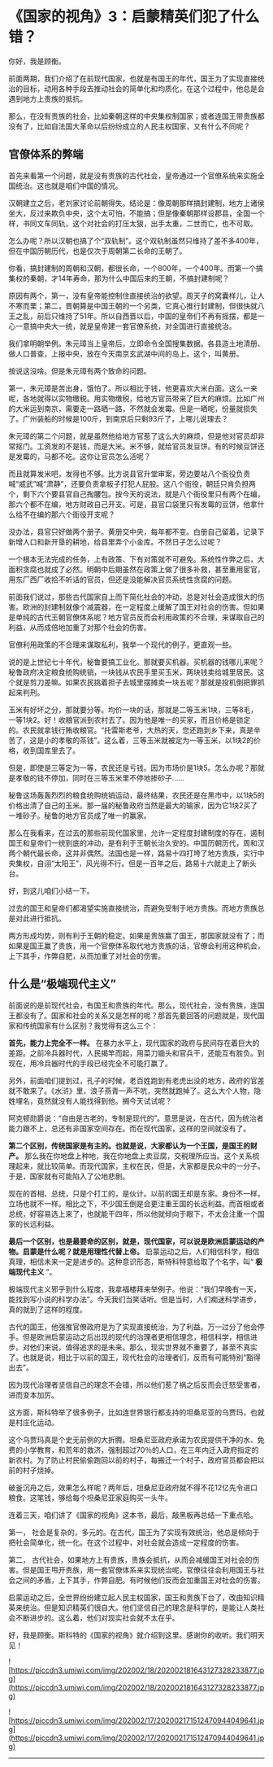 # 《国家的视角》3：启蒙精英们犯了什么错？

你好，我是顾衡。

前面两期，我们介绍了在前现代国家，也就是有国王的年代，国王为了实现直接统治的目标，动用各种手段去推动社会的简单化和均质化，在这个过程中，他总是会遇到地方上贵族的抵抗。

那么，在没有贵族的社会，比如秦朝这样的中央集权制国家；或者连国王带贵族都没有了，比如自法国大革命以后纷纷成立的人民主权国家，又有什么不同呢？

## 官僚体系的弊端

首先来看第一个问题，就是没有贵族的古代社会，皇帝通过一个官僚系统来实施全国统治。这也就是咱们中国的情况。

汉朝建立之后，老刘家讨论前朝得失。结论是：像周朝那样搞封建制，地方上诸侯坐大，反过来欺负中央，这个太可怕，不能搞；但是像秦朝那样设郡县，全国一个样，书同文车同轨，这个对社会的打压太狠，出手太重，二世而亡，也不可取。

怎么办呢？所以汉朝也搞了个“双轨制”。这个双轨制虽然只维持了差不多400年，但在中国历朝历代，也是仅次于周朝第二长命的王朝了。

你看，搞封建制的周朝和汉朝，都很长命，一个800年，一个400年。而第一个搞集权的秦朝，才14年寿命，那为什么中国后来的王朝，不搞封建制呢？

原因有两个，第一，没有皇帝能控制住直接统治的欲望。周天子的窝囊样儿，让人不寒而栗；第二，晋朝算是中国王朝的一个另类，它真心推行封建制，但很快就八王之乱，前后只维持了51年。所以自西晋以后，中国的皇帝们不再有摇摆，都是一心一意搞中央大一统，就是皇帝建一套官僚系统，对全国进行直接统治。

我们拿明朝举例。朱元璋当上皇帝后，立即命令全国搜集数据。各县造土地清册、做人口普查，上报中央，放在今天南京玄武湖中间的岛上。这个，叫黄册。

按说这没啥。但是朱元璋有两个致命的问题。

第一，朱元璋是苦出身，饿怕了。所以相比于钱，他更喜欢大米白面。这么一来呢，各地就得以实物缴税。用实物缴税，给地方官员带来了巨大的麻烦。比如广州的大米运到南京，需要走一路晒一路，不然就会发霉。但是一晒呢，份量就损失了。广州装船的时候是100斤，到南京后只剩93斤了，上哪儿说理去？

朱元璋的第二个问题，就是虽然他给地方官惹了这么大的麻烦，但是他对官员却非常抠门。工资发的不是钱，而是大米。米不够，就给官员发豆饼。有的时候豆饼还是发霉的，马都不吃。这你让官员怎么活呢？

而且就算发米吧，发得也不够。比方说县官升堂审案，旁边要站八个衙役负责喊“威武”喊“肃静”，还要负责拿板子打犯人屁股。这八个衙役，朝廷只肯负担两个，剩下六个要县官自己掏腰包。按今天的说法，就是八个衙役里只有两个在编，那六个都不在编，地方财政自己开支。可是，县官口袋里只有发霉的豆饼，他拿什么给不在编的那六个衙役开支呢？

没办法，县官只好做两个册子。黄册交中央，每年都不变。白册自己留着，记录下新增人口和新开垦的耕地，给县里弄个小金库。不然日子怎么过呢？

一个根本无法完成的任务，上有政策、下有对策就不可避免。系统性作弊之后，大面积贪腐也就成了必然。明朝中后期虽然在政策上做了很多补救，甚至重用宦官，用东厂西厂收拾不听话的官员，但还是没能解决官员系统性贪腐的问题。

前面我们说过，那些古代国家自上而下简化社会的冲动，总是对社会造成很大的伤害。欧洲的封建制就像个减震器，在一定程度上缓解了国王对社会的伤害。但如果是单纯的古代王朝官僚体系呢？地方官员反而会利用政策的不合理，来谋取自己的利益，从而成倍地加重了对那个社会的伤害。

官僚利用政策的不合理来谋取私利，我举一个现代的例子，更直观一些。

说的是上世纪七十年代，秘鲁要搞工业化。那就要买机器。买机器的钱哪儿来呢？秘鲁政府决定粮食统购统销，一块钱从农民手里买玉米，两块钱卖给城里居民。这个就是剪刀差嘛。如果农民挑着担子去城里摆摊卖一块五呢？那就是投机倒把罪抓起来判刑。

玉米有好坏之分，那就要分等。均价一块的话，那就是二等玉米1块，三等8毛，一等1块2。好！收粮官派到农村去了。因为他是唯一的买家，而且价格是锁定的。农民就拿钱行贿收粮官。“托雷斯老爷，大热的天，您还跑到乡下来，真是辛苦了，这是小的孝敬的茶钱”。这么着，三等玉米就被定为一等玉米，以1块2的价格，收到国库里去了。

但是，即使是三等定为一等，农民还是亏钱。因为市场价是1块5。怎么办呢？那就是孝敬的钱不停加，同时在三等玉米里不停地掺砂子……

秘鲁这场轰轰烈烈的粮食统购统销运动，最终结果，农民还是在黑市中，以1块5的价格出清了自己的玉米。那一届的秘鲁政府当然是最大的输家，因为它1块2买了一堆砂子。秘鲁的地方官员成了唯一的赢家。

那么在我看来，在过去的那些前现代国家里，允许一定程度封建制度的存在，遏制国王和皇帝们一统到底的冲动，是有利于王朝长治久安的。中国历朝历代，周和汉两个朝代最长命，这并非偶然。法国也是一样，路易十四打垮了地方贵族，实行中央集权，自诩“太阳王”，风光得不行。但是一百年之后，路易十六就走上了断头台。

好，到这儿咱们小结一下。

过去的国王和皇帝们都渴望实施直接统治，而避免受制于地方贵族。而地方贵族总是对此进行抵抗。

两方形成均势，则有利于王朝的稳定。如果是贵族赢了国王，那国家就没有了；而如果是国王赢了贵族，用一个官僚体系取代地方贵族的话，官僚会利用这种机会，上下其手，作弊自肥，从而加重了对社会的伤害。

## 什么是“极端现代主义”

前面说的是前现代社会，有国王和贵族的年代。那么，现代社会，没有贵族，连国王都没有了。国家和社会的关系又是怎样的呢？那首先要回答的问题就是，现代国家和传统国家有什么区别？我觉得有这么三个：

 **首先，能力上完全不一样。** 在暴力水平上，现代国家的政府与民间存在着巨大的差距。之前冷兵器时代，人民揭竿而起，用菜刀锄头和官兵干，还能互有胜负。到现在，用冷兵器时代的手段已经完全不可能打赢了。

另外，前面咱们提到过，孔子的时候，老百姓跑到有老虎出没的地方，政府的官差就不敢来了。《水浒》里，浪子燕青一声不吭，突然就跑掉了。这么大个人物，隐姓埋名，竟然就没有人能找得到他。搁今天试试呢？

阿克顿勋爵说：“自由是古老的，专制是现代的”。意思是说，在古代，因为统治者能力跟不上，总还有非国家空间存在。而在现代国家，这样的空间就没有了。

 **第二个区别，传统国家是有主的。也就是说，大家都认为一个王国，是国王的财产。** 那么我在你地盘上种地，我在你地盘上卖豆腐，交税理所应当。这个关系梳理起来，就比较简单。而现代国家，主权在民，但是，大家都是民众中的一分子。于是，国家就有可能陷入了公地悲剧。

现在的首相、总统，只是个打工的，是伙计。以前的国王却是东家。身份不一样，立场也就不一样。相比之下，不少国王倒是会更注重王国的长远利益。而首相或者总统，好容易选上来了，也就能干四年，所以他就倾向于眼下，不太会注重一个国家的长远利益。

 **最后一个区别，也是最要命的区别，就是，现代国家，可以说是欧洲启蒙运动的产物。启蒙是什么呢？就是用理性代替上帝。** 启蒙运动之后，人们相信科学，相信真理，相信未来一定是进步的。这种意识形态，斯特科特意给取了个名字，叫“ **极端现代主义** ”。

极端现代主义邪乎到什么程度，我拿福楼拜来举例子。他说：“我们早晚有一天，能找到写小说的科学办法”。今天我们当笑话听。但是当时，人们痴迷科学进步，真的就到了这样的程度。

古代的国王，他强推官僚政府是为了实现直接统治，为了利益。万一过分了他会停手。但是欧洲启蒙运动之后出现的现代的治理者更相信理念，相信科学，相信进步。对他们来说，值得追求的是未来。那么，现实世界就不重要了，甚至不真实了。也就是说，相比于以前的国王，现代社会的治理者们，反而有可能特别“豁得出去”。

因为现代治理者坚信自己的理念不会错，所以他们惹了祸之后反而会迁怒受害者，进而变本加厉。

这方面，斯科特举了很多例子，比如连世界银行都支持的坦桑尼亚的乌贾玛，也就是村庄化运动。

这个乌贾玛真是个史无前例的大折腾。坦桑尼亚政府承诺为农民提供干净的水、免费的小学教育，和荒年的救济，强制超过70％的人口，在三年内迁入政府指定的新农村。为了防止村民偷偷跑回以前的村子，每搬迁一个村子，政府官员都会把以前的村子烧掉。

破釜沉舟之后，效果怎么样呢？两年后，坦桑尼亚政府就不得不花12亿先令进口粮食。这笔钱，够给每个坦桑尼亚家庭购买一头牛。

连着三天，咱们讲了《国家的视角》这本书，最后，敲黑板再总结一下重点哈。

第一， 社会是复杂的，多元的。在古代，国王为了实现有效统治，他总是倾向于把社会简单化，统一化。在这个过程中，对社会就会造成一定程度的伤害。

第二， 古代社会，如果地方上有贵族，贵族会抵抗，从而会减缓国王对社会的伤害。但是国王甩开贵族，用一套官僚体系来实现统治呢，官僚往往会利用国王与社会之间的矛盾，上下其手，作弊自肥。有时候他们反而会加重国王对社会的伤害。

启蒙运动之后，全世界纷纷建立起人民主权国家，国王和贵族下台了，改由知识精英来统治。但是知识精英们很自大。他们坚信自己的理念是科学的，是能让人类社会不断进步的。这么着，他们对现实社会就不太在乎。

好，我是顾衡。斯科特的《国家的视角》就介绍到这里。感谢你的收听。我们明天见！

![https://piccdn3.umiwi.com/img/202002/18/202002181643127328233877.jpg](https://piccdn3.umiwi.com/img/202002/18/202002181643127328233877.jpg)

![https://piccdn3.umiwi.com/img/202002/17/202002171512470944049641.jpg](https://piccdn3.umiwi.com/img/202002/17/202002171512470944049641.jpg)

---
